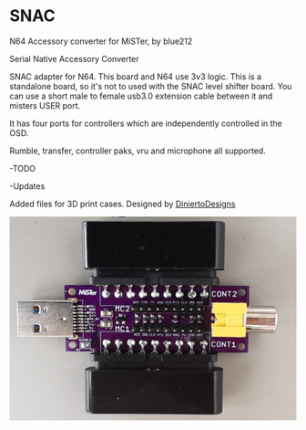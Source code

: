 # SNAC
N64 Accessory converter for MiSTer, by blue212


Serial Native Accessory Converter

SNAC adapter for N64. This board and N64 use 3v3 logic. This is a standalone board, so it's not to used with the SNAC level shifter board. You can use a short male to female usb3.0 extension cable between it and misters USER port.

It has four ports for controllers which are independently controlled in the OSD.

Rumble, transfer, controller paks, vru and microphone all supported.

-TODO 

-Updates

Added files for 3D print cases. Designed by [DiniertoDesigns](https://www.thingiverse.com/thing:6413967)

![ASEMBLED](images/assembled.png)
